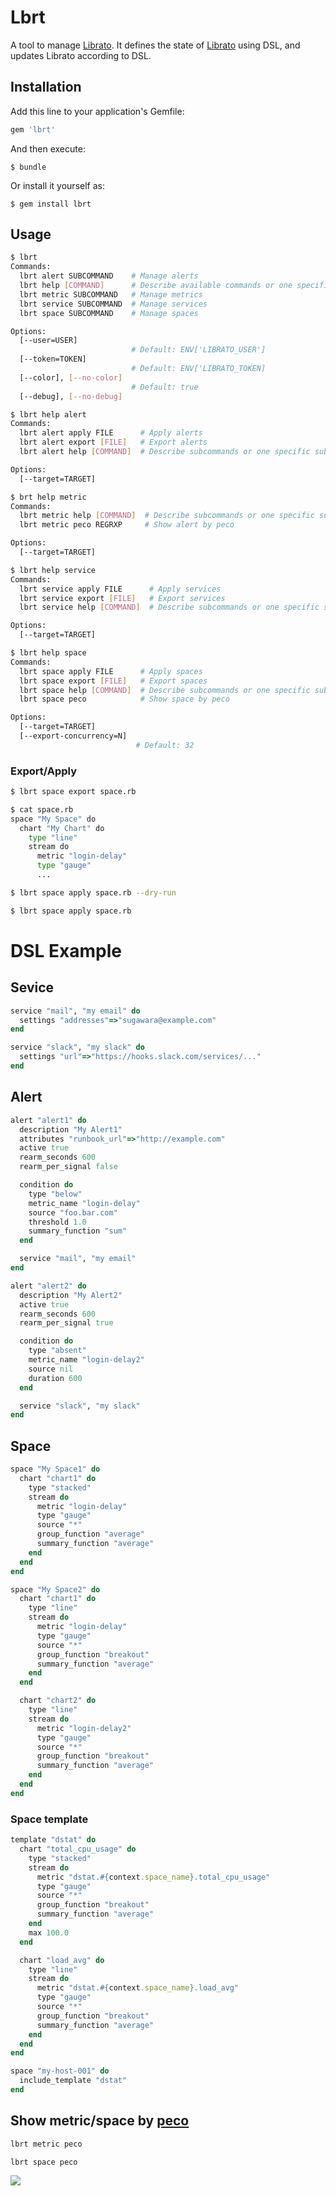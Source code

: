 # Lbrt

A tool to manage [Librato](https://www.librato.com/). It defines the state of [Librato](https://www.librato.com/) using DSL, and updates Librato according to DSL.

## Installation

Add this line to your application's Gemfile:

```ruby
gem 'lbrt'
```

And then execute:

    $ bundle

Or install it yourself as:

    $ gem install lbrt

## Usage

```sh
$ lbrt
Commands:
  lbrt alert SUBCOMMAND    # Manage alerts
  lbrt help [COMMAND]      # Describe available commands or one specific command
  lbrt metric SUBCOMMAND   # Manage metrics
  lbrt service SUBCOMMAND  # Manage services
  lbrt space SUBCOMMAND    # Manage spaces

Options:
  [--user=USER]
                           # Default: ENV['LIBRATO_USER']
  [--token=TOKEN]
                           # Default: ENV['LIBRATO_TOKEN]
  [--color], [--no-color]
                           # Default: true
  [--debug], [--no-debug]
```

```sh
$ lbrt help alert
Commands:
  lbrt alert apply FILE      # Apply alerts
  lbrt alert export [FILE]   # Export alerts
  lbrt alert help [COMMAND]  # Describe subcommands or one specific subcommand

Options:
  [--target=TARGET]
```

```sh
$ brt help metric
Commands:
  lbrt metric help [COMMAND]  # Describe subcommands or one specific subcommand
  lbrt metric peco REGRXP     # Show alert by peco

Options:
  [--target=TARGET]
```

```sh
$ lbrt help service
Commands:
  lbrt service apply FILE      # Apply services
  lbrt service export [FILE]   # Export services
  lbrt service help [COMMAND]  # Describe subcommands or one specific subcommand

Options:
  [--target=TARGET]
```

```sh
$ lbrt help space
Commands:
  lbrt space apply FILE      # Apply spaces
  lbrt space export [FILE]   # Export spaces
  lbrt space help [COMMAND]  # Describe subcommands or one specific subcommand
  lbrt space peco            # Show space by peco

Options:
  [--target=TARGET]
  [--export-concurrency=N]
                            # Default: 32
```

### Export/Apply

```sh
$ lbrt space export space.rb

$ cat space.rb
space "My Space" do
  chart "My Chart" do
    type "line"
    stream do
      metric "login-delay"
      type "gauge"
      ...

$ lbrt space apply space.rb --dry-run

$ lbrt space apply space.rb
```

# DSL Example

## Sevice

```ruby
service "mail", "my email" do
  settings "addresses"=>"sugawara@example.com"
end

service "slack", "my slack" do
  settings "url"=>"https://hooks.slack.com/services/..."
end
```

## Alert

```ruby
alert "alert1" do
  description "My Alert1"
  attributes "runbook_url"=>"http://example.com"
  active true
  rearm_seconds 600
  rearm_per_signal false

  condition do
    type "below"
    metric_name "login-delay"
    source "foo.bar.com"
    threshold 1.0
    summary_function "sum"
  end

  service "mail", "my email"
end

alert "alert2" do
  description "My Alert2"
  active true
  rearm_seconds 600
  rearm_per_signal true

  condition do
    type "absent"
    metric_name "login-delay2"
    source nil
    duration 600
  end

  service "slack", "my slack"
end
```

## Space

```ruby
space "My Space1" do
  chart "chart1" do
    type "stacked"
    stream do
      metric "login-delay"
      type "gauge"
      source "*"
      group_function "average"
      summary_function "average"
    end
  end
end

space "My Space2" do
  chart "chart1" do
    type "line"
    stream do
      metric "login-delay"
      type "gauge"
      source "*"
      group_function "breakout"
      summary_function "average"
    end
  end

  chart "chart2" do
    type "line"
    stream do
      metric "login-delay2"
      type "gauge"
      source "*"
      group_function "breakout"
      summary_function "average"
    end
  end
end
```

### Space template

```ruby
template "dstat" do
  chart "total_cpu_usage" do
    type "stacked"
    stream do
      metric "dstat.#{context.space_name}.total_cpu_usage"
      type "gauge"
      source "*"
      group_function "breakout"
      summary_function "average"
    end
    max 100.0
  end

  chart "load_avg" do
    type "line"
    stream do
      metric "dstat.#{context.space_name}.load_avg"
      type "gauge"
      source "*"
      group_function "breakout"
      summary_function "average"
    end
  end
end

space "my-host-001" do
  include_template "dstat"
end
```

## Show metric/space by [peco](https://github.com/peco/peco)

```sh
lbrt metric peco
```

```sh
lbrt space peco
```

![](https://raw.githubusercontent.com/winebarrel/lbrt/master/etc/peco.gif)
